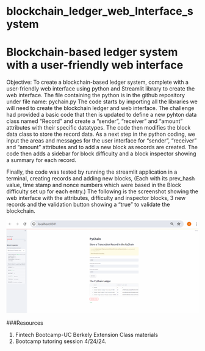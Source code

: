 # blockchain_ledger_web_Interface_system

# Blockchain-based ledger system with a user-friendly web interface 

Objective: To create a blockchain-based ledger system, complete with a user-friendly web interface using python and Streamlit library to create the web interface.
The file containing the python is in the github repository under file name: pychain.py
The code starts by importing all the libraries we will need to create the blockchain ledger and web interface.  The challenge had provided a basic code that then is updated to define a new pyhton data class named “Record” and create a “sender”, “receiver” and “amount” attributes with their specific datatypes.  The code then modifies the block data class to store the record data.
As a next step in the python coding, we input the areas and messages for the user interface for “sender”, “receiver” and “amount” attributes and to add a new block as records are created. The code then adds a sidebar for block difficulty and a block inspector showing a summary for each record.

Finally, the code was tested by running the streamlit application in a terminal, creating records and adding new blocks, (Each with its prev_hash value, time stamp and nonce numbers which were based in the Block difficulty set up for each entry.)
The following is the screenshot showing the web interface with the attributes, difficulty and inspector blocks, 3 new records and the validation button showing a “true” to validate the blockchain.

 <img src="/Images/BlockchainsSreenshot .png">
 

###Resources
1.	Fintech Bootcamp-UC Berkely Extension Class materials
2.	Bootcamp tutoring session 4/24/24.
